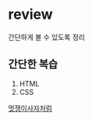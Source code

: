 # review

간단하게 볼 수 있도록 정리

## 간단한 복습

1. HTML
2. CSS


[멋쟁이사자처럼](https://www.notion.so/WEB-8d0548751c674a6dbc68118f7488e817)